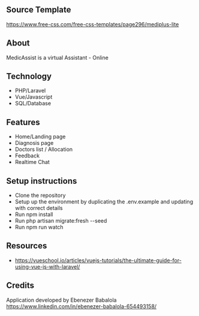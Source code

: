 ## Source Template
https://www.free-css.com/free-css-templates/page296/mediplus-lite

## About
MedicAssist is a virtual Assistant - Online

## Technology
- PHP/Laravel
- Vue/Javascript
- SQL/Database

## Features
- Home/Landing page
- Diagnosis page
- Doctors list / Allocation
- Feedback
- Realtime Chat

## Setup instructions
- Clone the repository
- Setup up the environment by duplicating the .env.example and updating with correct details 
- Run npm install
- Run php artisan migrate:fresh --seed
- Run npm run watch

## Resources
- https://vueschool.io/articles/vuejs-tutorials/the-ultimate-guide-for-using-vue-js-with-laravel/

## Credits
Application developed by Ebenezer Babalola https://www.linkedin.com/in/ebenezer-babalola-654493158/
